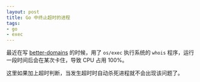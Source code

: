 ```yaml
---
layout: post
title: Go 中终止超时的进程
tags:
- go
- exec
---
```


最近在写 [better-domains](http://domain.sibo.io) 的时候，用了 `os/exec` 执行系统的 `whois` 程序，运行一段时间后会在某次卡住，导致 CPU 占用 100%。

这里如果加上超时判断，当发生超时时自动杀死进程就不会出现该问题了。

```
```


